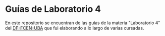 # Guías de Laboratorio 4
En este repositorio se encuentran de las guías de la materia "Laboratorio 4" del [DF-FCEN-UBA](https://www.df.uba.ar) que fui elaborando a lo largo de varias cursadas.

